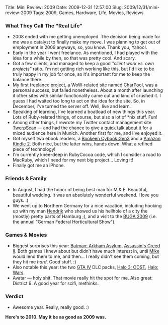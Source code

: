 Title: Mini Review: 2009
Date: 2009-12-31 12:57:00
Slug: 2009/12/31/mini-review-2009
Tags: 2009, Games, Hardware, Life, Movies, Reviews


### What They Call The "Real Life"

  * 2008 ended with me getting unemployed. The decision being made for me was a catalyst to finally make my move. I was planning to get out of employment in 2009 anyways, so, you know. Thank you, Yahoo!.
  * Early in the year I went freelance. As mentioned, I had played with the idea for a while by then, so that was pretty cool. And scary.
  * Got a few clients, and managed to keep a good _"client work vs. own projects"_ ratio. I'm not getting rich working like this, but I'd like to be truly happy in my job for once, so it's important for me to keep the balance there.
  * My first freelance project, a WoW-related site named [CharPool][1], was a personal success, but failed nonetheless. About a month after launching it other sites with similar functionality came out and kind of crushed it. I guess I had waited too long to act on the idea for the site. So, in December, I've turned the server off. Well, live and learn.
  * Speaking of learning, I've learned a boatload of new things this year. Lots of Ruby-related things, of course, but also a lot of *nix stuff. Fun!
  * Among other things, I rewrote my Twitter contact management site [TwerpScan][2] — and had the chance to give a [quick talk about it][3] for a mixed audience here in Munich. Another first for me, and I've enjoyed it.
  * Got myself two ebook readers, a [Bookeen Cybook Gen3][4] and a [Amazon Kindle 2][5]. Both nice, but the latter wins, hands down. What a refined piece of technology!
  * I'm currently knee-deep in RubyCocoa code, which I consider a road to MacRuby, which I need for my next big project… Loving it!
  * Finally got me an iPhone.

### Friends & Family

  * In August, I had the honor of being best man for M & E. Beautiful, beautiful wedding. It was an absolutely wonderful weekend. I love you guys. :)
  * We went up to Northern Germany for a nice vacation, including hooking up with my man [Hendrik][6] who showed us his hellhole of a city the (mostly) pretty parts of Hamburg ;), and a visit to the [BUGA 2009][7] (i.e. the annual "German Federal Horticultural Show").

### Games & Movies

  * Biggest surprises this year: [Batman: Arkham Asylum][8], [Assassin's Creed II][9]. Both games I knew about but didn't have much interest in, until [Mike][10] would lend them to me, and then… I really didn't see them coming, but they hit me _hard_. Good stuff. :)
  * Also notable this year: the two [GTA IV][11] DLC packs, [Halo 3: ODST][12], [Halo: Wars][13].
  * Avatar — holy shit. That movie really hit the spot for me. Also great: District 9. A good year for scifi, methinks.

### Verdict

  * Awesome year. Really, really good. :)

**Here's to 2010. May it be as good as 2009 was.**

   [1]: http://blog.zottmann.org/post/210093564/charpool-has-launched-theres-a-new-wow-site-in-town
   [2]: http://twerpscan.com
   [3]: http://blog.zottmann.org/post/212896563/twittwoch-munchen
   [4]: http://blog.zottmann.org/post/210093545/review-bookeen-cybook-gen3
   [5]: http://bit.ly/7ocEhe
   [6]: http://hmans.net
   [7]: http://www.buga-2009.de/en/
   [8]: http://www.eurogamer.net/game/batman-arkham-asylum-xbox360
   [9]: http://www.eurogamer.net/game/assassins-creed-2-xbox360
   [10]: http://mikewest.org
   [11]: http://www.eurogamer.net/game/grand-theft-auto-4-xbox360
   [12]: http://www.eurogamer.net/game/halo-3-odst-xbox360
   [13]: http://www.eurogamer.net/game/halo-wars-xbox360
